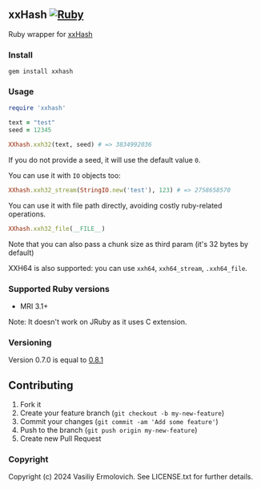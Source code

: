 ## xxHash [![Ruby](https://github.com/nashby/xxhash/actions/workflows/ruby.yml/badge.svg)](https://github.com/nashby/xxhash/actions/workflows/ruby.yml)

Ruby wrapper for [xxHash](https://github.com/Cyan4973/xxHash)

### Install

    gem install xxhash

### Usage

```ruby
require 'xxhash'

text = "test"
seed = 12345

XXhash.xxh32(text, seed) # => 3834992036
```

If you do not provide a seed, it will use the default value `0`.

You can use it with `IO` objects too:

```ruby
XXhash.xxh32_stream(StringIO.new('test'), 123) # => 2758658570
```

You can use it with file path directly, avoiding costly ruby-related operations.

```ruby
XXhash.xxh32_file(__FILE__)
```

Note that you can also pass a chunk size as third param (it's 32 bytes by default)

XXH64 is also supported: you can use `xxh64`, `xxh64_stream`, `.xxh64_file`.

### Supported Ruby versions

- MRI 3.1+

Note: It doesn't work on JRuby as it uses C extension.

### Versioning

Version 0.7.0 is equal to [0.8.1](https://github.com/Cyan4973/xxHash/tree/v0.8.1)

## Contributing

1. Fork it
2. Create your feature branch (`git checkout -b my-new-feature`)
3. Commit your changes (`git commit -am 'Add some feature'`)
4. Push to the branch (`git push origin my-new-feature`)
5. Create new Pull Request

### Copyright

Copyright (c) 2024 Vasiliy Ermolovich. See LICENSE.txt for
further details.
